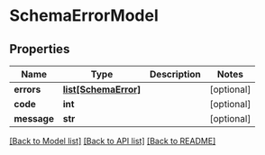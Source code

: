 # SchemaErrorModel

## Properties
Name | Type | Description | Notes
------------ | ------------- | ------------- | -------------
**errors** | [**list[SchemaError]**](SchemaError.md) |  | [optional] 
**code** | **int** |  | [optional] 
**message** | **str** |  | [optional] 

[[Back to Model list]](../README.md#documentation-for-models) [[Back to API list]](../README.md#documentation-for-api-endpoints) [[Back to README]](../README.md)


